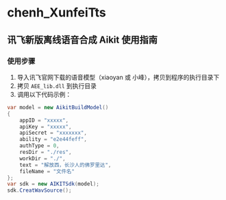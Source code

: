 # chenh_XunfeiTts

## 讯飞新版离线语音合成 Aikit 使用指南

### 使用步骤
1. 导入讯飞官网下载的语音模型（xiaoyan 或 小峰），拷贝到程序的执行目录下
2. 拷贝 `AEE_lib.dll` 到执行目录
3. 调用以下代码示例：

```csharp
var model = new AikitBuildModel()
{
    appID = "xxxxx",
    apiKey = "xxxxx",
    apiSecret = "xxxxxxx",
    ability = "e2e44feff",
    authType = 0,
    resDir = "./res",
    workDir = "./",
    text = "解放西，长沙人的佛罗里达",
    fileName = "文件名" 
};
var sdk = new AIKITSdk(model);
sdk.CreatWavSource();
